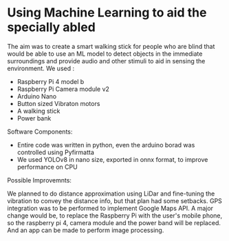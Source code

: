 # Using Machine Learning to aid the specially abled
The aim was to create a smart walking stick for people who are blind that would be able to use an ML model to detect objects in the immediate surroundings and provide audio and other stimuli to aid in sensing the environment.
We used :
- Raspberry Pi 4 model b
- Raspberry Pi Camera module v2
- Arduino Nano
- Button sized Vibraton motors
- A walking stick
- Power bank

Software Components:
- Entire code was written in python, even the arduino borad was controlled using Pyfirmatta
- We used YOLOv8 in nano size, exported in onnx format, to improve performance on CPU

Possible Improvemnts:

We planned to do distance approximation using LiDar and fine-tuning the vibration to convey the distance info, but that plan had some setbacks. 
GPS integration was to be performed to implement Google Maps API. 
A major change would be, to replace the Raspberry Pi with the user's mobile phone, so the raspberry pi 4, camera module and the power band will be replaced. And an app can be made to perform image processing.

